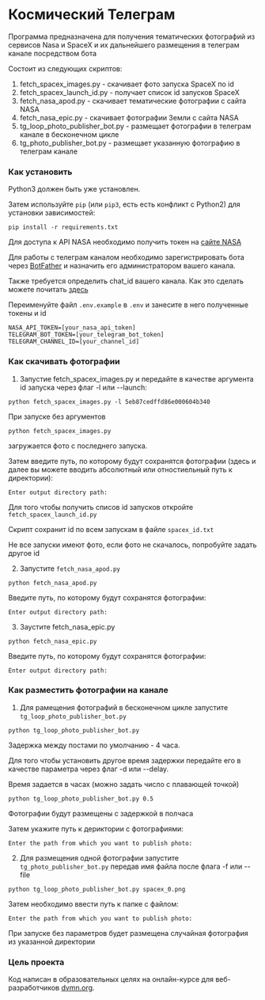 # Космический Телеграм

Программа предназначена для получения тематических фотографий из сервисов Nasa и SpaceX и их дальнейшего размещения в телеграм канале посредством бота

Состоит из следующих скриптов:

1. fetch_spacex_images.py - скачивает фото запуска SpaceX по id
2. fetch_spacex_launch_id.py - получает список id запусков SpaceX
3. fetch_nasa_apod.py - скачивает тематические фотографии с сайта NASA
4. fetch_nasa_epic.py - скачивает фотографии Земли с сайта NASA
5. tg_loop_photo_publisher_bot.py - размещает фотографии в телеграм канале в бесконечном цикле
6. tg_photo_publisher_bot.py - размещает указанную фотографию в телеграм канале

### Как установить

Python3 должен быть уже установлен.

Затем используйте `pip` (или `pip3`, есть есть конфликт с Python2) для установки зависимостей:
```
pip install -r requirements.txt
```
Для доступа к API NASA необходимо получить токен на [сайте NASA](https://api.nasa.gov/)

Для работы с телеграм каналом необходимо зарегистрировать бота через [BotFather](https://t.me/BotFather) и назначить его администратором вашего канала.

Также требуется определить chat_id вашего канала. Как это сделать можете почитать [здесь]('https://qna.habr.com/q/478104')

Переименуйте файл `.env.example` в `.env` и занесите в него полученные токены и id

```
NASA_API_TOKEN=[your_nasa_api_token]
TELEGRAM_BOT_TOKEN=[your_telegram_bot_token]
TELEGRAM_CHANNEL_ID=[your_channel_id]
```

### Как скачивать фотографии

1. Запустие fetch_spacex_images.py и передайте в качестве аргумента id запуска через флаг -l или --launch:
```
python fetch_spacex_images.py -l 5eb87cedffd86e000604b340
```

При запуске без аргументов
```
python fetch_spacex_images.py
```
загружается фото с последнего запуска.

Затем введите путь, по которому будут сохранятся фотографии (здесь и далее вы можете вводить абсолютный или отностиельный путь к директории):
```
Enter output directory path:
```

Для того чтобы получить списов id запусков откройте `fetch_spacex_launch_id.py`

Скрипт сохранит id по всем запускам в файле `spacex_id.txt`

Не все запуски имеют фото, если фото не скачалось, попробуйте задать другое id

2. Запустите `fetch_nasa_apod.py`
```
python fetch_nasa_apod.py
```
Введите путь, по которому будут сохранятся фотографии:
```
Enter output directory path:
```
3. Заустите fetch_nasa_epic.py
```
python fetch_nasa_epic.py
```
Введите путь, по которому будут сохранятся фотографии:
```
Enter output directory path:
```
### Как разместить фотографии на канале

1. Для рамещения фотографий в бесконечном цикле запустите `tg_loop_photo_publisher_bot.py`
```
python tg_loop_photo_publisher_bot.py
```
Задержка между постами по умолчанию - 4 часа.

Для того чтобы установить другое время задержки передайте его в качестве параметра через флаг -d или --delay.

Время задается в часах (можно задать число с плавающей точкой)
```
python tg_loop_photo_publisher_bot.py 0.5
```
Фотографии будут размещены с задержкой в полчаса
 
Затем укажите путь к дериктории с фотографиями:
```
Enter the path from which you want to publish photo:
```
2. Для размещения одной фотографии запустите `tg_photo_publisher_bot.py` передав имя файла после флага -f или --file 

```
python tg_loop_photo_publisher_bot.py spacex_0.png
```
Затем необходимо ввести путь к папке с файлом:
```
Enter the path from which you want to publish photo:
```
При запуске без параметров будет размещена случайная фотография из указанной директории

### Цель проекта

Код написан в образовательных целях на онлайн-курсе для веб-разработчиков [dvmn.org](https://dvmn.org/).